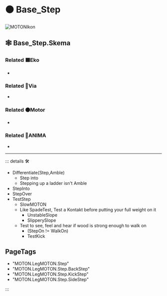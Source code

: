 # 🟠 <motor>Base_Step</motor>

![MOTONIkon](/Ikon/Motor_Ikon.png)

## 🕸 Base_Step.Skema

### Related 🟩<ekos>Eko</ekos>

-

### Related 🔻<via>Via</via>

-

### Related 🟠<motor>Motor</motor>

-

### Related 💜<anima>ANIMA</anima>

-

---

<!-- =================================================== -->
<!-- =================================================== -->
<!-- =================================================== -->
<!-- =================================================== -->
<!-- =================================================== -->
::: details 🛠

- Differentiate(Step,Amble)
    - Step into
    - Stepping up a ladder isn't Amble
- StepInto
- StepOver
- TestStep
    - SlowMOTON
    - Like SpadeTest, Test a Kontakt before putting your full weight on it
        - UnstableSlope
        - SlipperySlope
    - Test to see, feel and hear if wood is strong enough to walk on
        - (StepOn != WalkOn)
        - TestKick

<h2>PageTags</h2>

- "MOTON.LegMOTON.Step"
- "MOTON.LegMOTON.Step.BackStep"
- "MOTON.LegMOTON.Step.KickStep"
- "MOTON.LegMOTON.Step.SideStep"

:::
